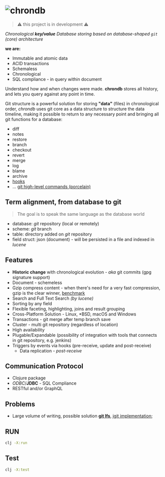 # ![chrondb](https://user-images.githubusercontent.com/31996/161378505-4a8824b6-d5f1-4ce0-897b-cec1c5820b26.png)

> ⚠️ this project is in development ⚠️

_Chronological **key/value** Database storing based on database-shaped `git` (core) architecture_

**we are:**
- Immutable and atomic data
- ACID transactions
- Schemaless
- Chronological
- SQL compliance - in query within document

Understand how and when changes were made. **chrondb** stores all history, and lets you query against any point in time.

Git structure is a powerful solution for storing **"data"** (files) in chronological order, _chrondb_ uses git core as a data structure to structure the data timeline, making it possible to return to any necessary point and bringing all git functions for a database:

- diff
- notes
- restore
- branch
- checkout
- revert
- merge
- log
- blame
- archive
- [hooks](https://git-scm.com/docs/githooks#_hooks)
- ... [git high-level commands (porcelain)](https://git-scm.com/docs/git#_high_level_commands_porcelain)

## Term alignment, from database to git

> The goal is to speak the same language as the database world

- database: _git_ repository (local or remotely)
- scheme: _git_ branch
- table: directory added on _git_ repository
- field struct: json (document) - will be persisted in a file and indexed in _lucene_

## Features

- **Historic change** with chronological evolution - _aka_ git commits (gpg signature support)
- Document - schemeless
- Gzip compress content - when there's need for a very fast compression, gzip is the clear winner, [benchmark](https://tukaani.org/lzma/benchmarks.html)
- Search and Full Text Search _(by lucene)_
- Sorting by any field
- Flexible faceting, highlighting, joins and result grouping
- Cross-Platform Solution - Linux, \*BSD, macOS and Windows
- Transactions - git merge after temp branch save
- Cluster - multi git repository (regardless of location)
- High availability
- Plugable/Expandable (possibility of integration with tools that connects in git repository, e.g. jenkins)
- Triggers by events via hooks (pre-receive, update and post-receive)
  - Data replication - _post-receive_

## Communication Protocol
- Clojure package
- _ODBC_/**JDBC** - SQL Compliance
- RESTful and/or GraphQL

## Problems

- Large volume of writing, possible solution **[git lfs](https://git-lfs.github.com/)**, [jgit implementation](https://github.com/eclipse/jgit/blob/master/org.eclipse.jgit.lfs/src/org/eclipse/jgit/lfs/Lfs.java);

## RUN

```sh
clj -X:run
```

## Test

```sh
clj -X:test
```

